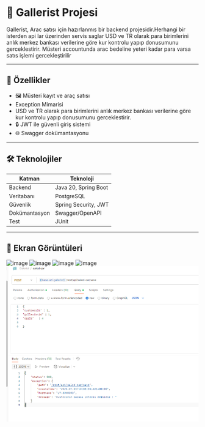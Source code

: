 # 🚗 Gallerist Projesi

Gallerist, Arac satısı için hazırlanmıs bir backend projesidir.Herhangi bir isterden api lar üzerinden servis saglar
USD ve TR olarak para birimlerini anlık merkez bankası verilerine göre kur kontrolu yapıp donusumunu gerceklestirir.
Müsteri accountunda arac bedeline yeteri kadar para varsa satıs işlemi gercekleştirilir

---

## 🚀 Özellikler

- 🖼️ Müsteri kayıt ve araç satısı
-  Exception Mimarisi
-  USD ve TR olarak para birimlerini anlık merkez bankası verilerine göre kur kontrolu yapıp donusumunu gerceklestirir.
- 🔒 JWT ile güvenli giriş sistemi
- 🌐 Swagger dokümantasyonu

---

## 🛠️ Teknolojiler

| Katman | Teknoloji |
|--------|-----------|
| Backend | Java 20, Spring Boot |
| Veritabanı | PostgreSQL |
| Güvenlik | Spring Security, JWT |
| Dokümantasyon | Swagger/OpenAPI |
| Test | JUnit |

---

## 📸 Ekran Görüntüleri
![image](https://github.com/user-attachments/assets/f6b6b30d-5c85-49d2-9a23-414e908ea011)
![image](https://github.com/user-attachments/assets/af8cead4-6550-42e4-b0f9-68f5c9fd66cb)
![image](https://github.com/user-attachments/assets/d3d9daea-26a2-455d-b997-8a3742444882)
![image](https://github.com/user-attachments/assets/71a4e88d-3967-4525-8b70-5e4c32081a48)
![img.png](img.png)





